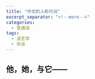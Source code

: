 ```yaml
---
title: "中文的人称代词"
excerpt_separator: "<!--more-->"
categories:
  - 普通话
tags:
  - 语言学
  - 杂谈
---
```


## 他，她，与它——
